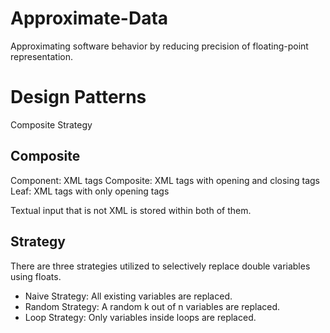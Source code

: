 Approximate-Data
================
Approximating software behavior by reducing precision of floating-point representation.

Design Patterns
===============
Composite
Strategy

Composite
---------
Component: XML tags
Composite: XML tags with opening and closing tags
Leaf: XML tags with only opening tags

Textual input that is not XML is stored within both of them.

Strategy
--------
There are three strategies utilized to selectively replace double variables using floats.

* Naive Strategy: All existing variables are replaced.
* Random Strategy: A random k out of n variables are replaced.
* Loop Strategy: Only variables inside loops are replaced.
